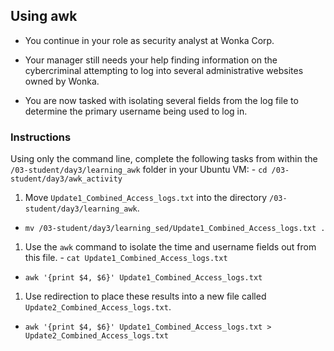 ## Using awk   
  
- You continue in your role as security analyst at Wonka Corp.

- Your manager still needs your help finding information on the cybercriminal attempting to log into several administrative websites owned by Wonka.

- You are now tasked with isolating several fields from the log file to determine the primary username being used to log in.

### Instructions

Using only the command line, complete the following tasks from within the `/03-student/day3/learning_awk` folder in your Ubuntu VM:
    - `cd /03-student/day3/awk_activity`

  1. Move `Update1_Combined_Access_logs.txt` into the directory `/03-student/day3/learning_awk`.
   - `mv /03-student/day3/learning_sed/Update1_Combined_Access_logs.txt .`

  1. Use the `awk` command to isolate the time and username fields out from this file.
    - `cat Update1_Combined_Access_logs.txt`
  - `awk '{print $4, $6}' Update1_Combined_Access_logs.txt`

  1. Use redirection to place these results into a new file called `Update2_Combined_Access_logs.txt`. 
  - `awk '{print $4, $6}' Update1_Combined_Access_logs.txt > Update2_Combined_Access_logs.txt`

